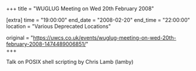 +++
title = "WUGLUG Meeting on Wed 20th February 2008"

[extra]
time = "19:00:00"
end_date = "2008-02-20"
end_time = "22:00:00"
location = "Various Deprecated Locations"

original = "https://uwcs.co.uk/events/wuglug-meeting-on-wed-20th-february-2008-1474489006851/"    
+++

Talk on POSIX shell scripting by Chris Lamb (lamby)


